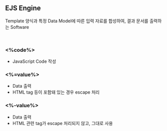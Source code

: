 ## EJS Engine
Template 양식과 특정 Data Model에 따른 입력 자료를 합성하여, 결과 문서를 출력하는 Software

<br>

### <%code%>
- JavaScript Code 작성

### <%=value%>
- Data 출력
- HTML tag 등이 포함돼 있는 경우 escape 처리

### <%-value%>
- Data 출력
- HTML 관련 tag가 escape 처리되지 않고, 그대로 사용 